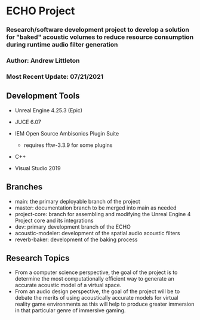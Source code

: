 
# ECHO Project

### Research/software development project to develop a solution for "baked" acoustic volumes to reduce resource consumption during runtime audio filter generation

### Author: Andrew Littleton

### Most Recent Update: 07/21/2021


## Development Tools

* Unreal Engine 4.25.3 \(Epic\)

* JUCE 6.07
* IEM Open Source Ambisonics Plugin Suite
  * requires fftw-3.3.9 for some plugins
* C++
* Visual Studio 2019

## Branches

* main: the primary deployable branch of the project
* master: documentation branch to be merged into main as needed
* project-core: branch for assembling and modifying the Unreal Engine 4 Project core and its integrations
* dev: primary development branch of the ECHO
* acoustic-modeler: development of the spatial audio acoustic filters
* reverb-baker: development of the baking process


## Research Topics

* From a computer science perspective, the goal of the project is to determine the most computationally efficient way to generate an accurate acoustic model of a virtual space. 
* From an audio design perspective, the goal of the project will be to debate the merits of using acoustically accurate models for virtual reality game environments as this will help to produce greater immersion in that particular genre of immersive gaming.

